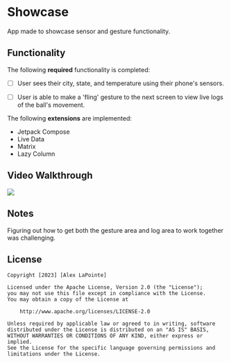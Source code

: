 # Showcase

App made to showcase sensor and gesture functionality.

## Functionality 

The following **required** functionality is completed:

* [ ] User sees their city, state, and temperature using their phone's sensors.
* [ ] User is able to make a 'fling' gesture to the next screen to view live logs of the ball's movement.


The following **extensions** are implemented:

* Jetpack Compose
* Live Data
* Matrix
* Lazy Column

## Video Walkthrough

![](showcaseapp.gif)

## Notes

Figuring out how to get both the gesture area and log area to work together was challenging.

## License

    Copyright [2023] [Alex LaPointe]

    Licensed under the Apache License, Version 2.0 (the "License");
    you may not use this file except in compliance with the License.
    You may obtain a copy of the License at

        http://www.apache.org/licenses/LICENSE-2.0

    Unless required by applicable law or agreed to in writing, software
    distributed under the License is distributed on an "AS IS" BASIS,
    WITHOUT WARRANTIES OR CONDITIONS OF ANY KIND, either express or implied.
    See the License for the specific language governing permissions and
    limitations under the License.
